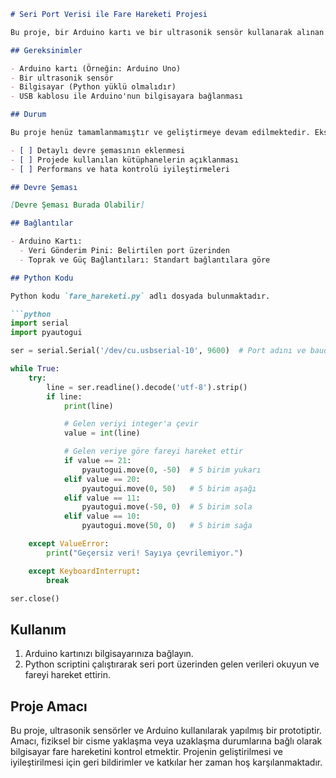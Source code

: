 ```markdown
# Seri Port Verisi ile Fare Hareketi Projesi

Bu proje, bir Arduino kartı ve bir ultrasonik sensör kullanarak alınan seri port verilerine göre fareyi hareket ettiren bir Python scriptini içerir.

## Gereksinimler

- Arduino kartı (Örneğin: Arduino Uno)
- Bir ultrasonik sensör
- Bilgisayar (Python yüklü olmalıdır)
- USB kablosu ile Arduino'nun bilgisayara bağlanması

## Durum

Bu proje henüz tamamlanmamıştır ve geliştirmeye devam edilmektedir. Eksik veya geliştirilecek olan özellikler şunlar olabilir:

- [ ] Detaylı devre şemasının eklenmesi
- [ ] Projede kullanılan kütüphanelerin açıklanması
- [ ] Performans ve hata kontrolü iyileştirmeleri

## Devre Şeması

[Devre Şeması Burada Olabilir]

## Bağlantılar

- Arduino Kartı:
  - Veri Gönderim Pini: Belirtilen port üzerinden
  - Toprak ve Güç Bağlantıları: Standart bağlantılara göre

## Python Kodu

Python kodu `fare_hareketi.py` adlı dosyada bulunmaktadır.

```python
import serial
import pyautogui

ser = serial.Serial('/dev/cu.usbserial-10', 9600)  # Port adını ve baud rate'i ayarlayın

while True:
    try:
        line = ser.readline().decode('utf-8').strip()
        if line:
            print(line)

            # Gelen veriyi integer'a çevir
            value = int(line)

            # Gelen veriye göre fareyi hareket ettir
            if value == 21:
                pyautogui.move(0, -50)  # 5 birim yukarı
            elif value == 20:
                pyautogui.move(0, 50)   # 5 birim aşağı
            elif value == 11:
                pyautogui.move(-50, 0)  # 5 birim sola
            elif value == 10:
                pyautogui.move(50, 0)   # 5 birim sağa

    except ValueError:
        print("Geçersiz veri! Sayıya çevrilemiyor.")

    except KeyboardInterrupt:
        break

ser.close()
```

## Kullanım

1. Arduino kartınızı bilgisayarınıza bağlayın.
2. Python scriptini çalıştırarak seri port üzerinden gelen verileri okuyun ve fareyi hareket ettirin.

## Proje Amacı

Bu proje, ultrasonik sensörler ve Arduino kullanılarak yapılmış bir prototiptir. Amacı, fiziksel bir cisme yaklaşma veya uzaklaşma durumlarına bağlı olarak bilgisayar fare hareketini kontrol etmektir. Projenin geliştirilmesi ve iyileştirilmesi için geri bildirimler ve katkılar her zaman hoş karşılanmaktadır.

